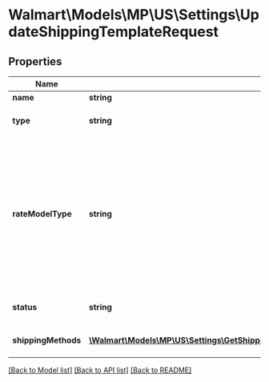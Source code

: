 # Walmart\Models\MP\US\Settings\UpdateShippingTemplateRequest

## Properties

Name | Type | Description | Notes
------------ | ------------- | ------------- | -------------
**name** | **string** | Shipping Template Name |
**type** | **string** | Shipping Template Type, should be CUSTOM or 3PL Specific |
**rateModelType** | **string** | This is the shipping model type. TIERED_PRICING: This model means that you charge shipping based on the price of the item PER_SHIPMENT_PRICING: This model means that you charge shipping based on the weight of your items (per pound), or you charge shipping based on the number of items purchased in an order |
**status** | **string** | Shipping Template Status, Can be ACTIVE or INACTIVE status |
**shippingMethods** | [**\Walmart\Models\MP\US\Settings\GetShippingTemplateDetails200ResponseShippingMethodsInner[]**](GetShippingTemplateDetails200ResponseShippingMethodsInner.md) | Array of different ship methods of a Shipping Template |


[[Back to Model list]](./) [[Back to API list]](../../../../../README.md#supported-apis) [[Back to README]](../../../../../README.md)
